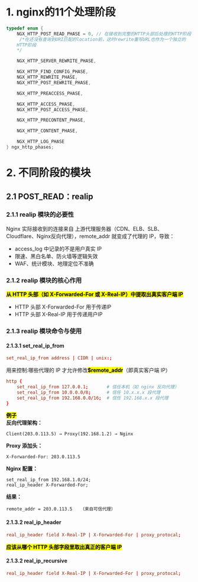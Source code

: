 # 1. nginx的11个处理阶段
```c
typedef enum {
    NGX_HTTP_POST_READ_PHASE = 0, // 在接收到完整的HTTP头部后处理的HTTP阶段
	 /*在还没有查询到URI匹配的location前，这时rewrite重写URL也作为一个独立的	
	HTTP阶段	
	*/

    NGX_HTTP_SERVER_REWRITE_PHASE,

    NGX_HTTP_FIND_CONFIG_PHASE,
    NGX_HTTP_REWRITE_PHASE,
    NGX_HTTP_POST_REWRITE_PHASE,

    NGX_HTTP_PREACCESS_PHASE,

    NGX_HTTP_ACCESS_PHASE,
    NGX_HTTP_POST_ACCESS_PHASE,

    NGX_HTTP_PRECONTENT_PHASE,

    NGX_HTTP_CONTENT_PHASE,

    NGX_HTTP_LOG_PHASE
} ngx_http_phases;
```

# 2. 不同阶段的模块
## 2.1 POST_READ：realip
### 2.1.1 realip 模块的必要性
Nginx 实际接收到的连接来自 上游代理服务器（CDN、ELB、SLB、Cloudflare、Nginx反向代理），remote_addr 就变成了代理的 IP，导致：
- access_log 中记录的不是用户真实 IP
- 限速、黑白名单、防火墙等逻辑失效
- WAF、统计模块、地理定位不准确

### 2.1.2 realip 模块的核心作用
<mark>**从 HTTP 头部（如 X-Forwarded-For 或 X-Real-IP）中提取出真实客户端 IP**</mark>

- HTTP 头部 X-Forwarded-For 用于传递IP
- HTTP 头部 X-Real-IP 用于传递用户IP

### 2.1.3 realip 模块命令与使用
#### 2.1.3.1 set_real_ip_from
```conf
set_real_ip_from address | CIDR | unix:;
```
用来控制:哪些代理的 IP 才允许修改<mark>**$remote_addr**</mark>（即真实客户端 IP）
```conf
http {
    set_real_ip_from 127.0.0.1;       # 信任本机（如 nginx 反向代理）
    set_real_ip_from 10.0.0.0/8;      # 信任 10.x.x.x 段代理
    set_real_ip_from 192.168.0.0/16;  # 信任 192.168.x.x 段代理
}
```
<mark>**例子**</mark> <br>
**反向代理架构：**
```
Client(203.0.113.5) → Proxy(192.168.1.2) → Nginx
```
**Proxy 添加头：**
```
X-Forwarded-For: 203.0.113.5
```
**Nginx 配置：**
```
set_real_ip_from 192.168.1.0/24;
real_ip_header X-Forwarded-For;
```
**结果：**
```
remote_addr = 203.0.113.5   （来自可信代理）
```
#### 2.1.3.2 real_ip_header
```conf
real_ip_header field X-Real-IP | X-Forwarded-For | proxy_protocal;
```
<mark>**应该从哪个 HTTP 头部字段里取出真正的客户端 IP**</mark>
#### 2.1.3.2 real_ip_recursive
```conf
real_ip_header field X-Real-IP | X-Forwarded-For | proxy_protocal;
```
